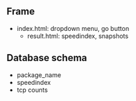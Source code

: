 ## Frame
- index.html: dropdown menu, go button
  - result.html: speedindex, snapshots

## Database schema
- package\_name
- speedindex
- tcp counts
